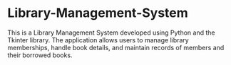 # Library-Management-System
This is a Library Management System developed using Python and the Tkinter library. The application allows users to manage library memberships, handle book details, and maintain records of members and their borrowed books.
